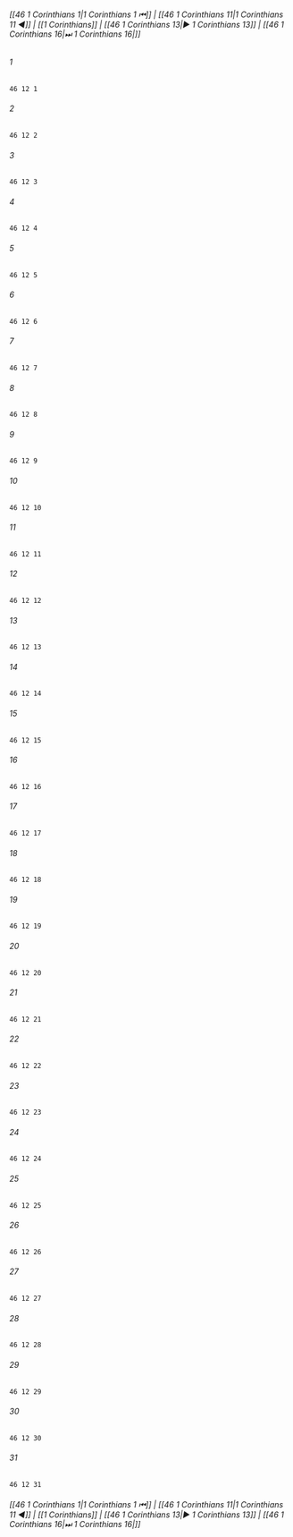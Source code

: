 
###### [[46 1 Corinthians 1|1 Corinthians 1 ⏮]] | [[46 1 Corinthians 11|1 Corinthians 11 ◀]] | [[1 Corinthians]] | [[46 1 Corinthians 13|▶ 1 Corinthians 13]] | [[46 1 Corinthians 16|⏭ 1 Corinthians 16|]]

###### 1
``` verse
46 12 1 
```
###### 2
``` verse
46 12 2 
```
###### 3
``` verse
46 12 3 
```
###### 4
``` verse
46 12 4 
```
###### 5
``` verse
46 12 5 
```
###### 6
``` verse
46 12 6 
```
###### 7
``` verse
46 12 7 
```
###### 8
``` verse
46 12 8 
```
###### 9
``` verse
46 12 9 
```
###### 10
``` verse
46 12 10 
```
###### 11
``` verse
46 12 11 
```
###### 12
``` verse
46 12 12 
```
###### 13
``` verse
46 12 13 
```
###### 14
``` verse
46 12 14 
```
###### 15
``` verse
46 12 15 
```
###### 16
``` verse
46 12 16 
```
###### 17
``` verse
46 12 17 
```
###### 18
``` verse
46 12 18 
```
###### 19
``` verse
46 12 19 
```
###### 20
``` verse
46 12 20 
```
###### 21
``` verse
46 12 21 
```
###### 22
``` verse
46 12 22 
```
###### 23
``` verse
46 12 23 
```
###### 24
``` verse
46 12 24 
```
###### 25
``` verse
46 12 25 
```
###### 26
``` verse
46 12 26 
```
###### 27
``` verse
46 12 27 
```
###### 28
``` verse
46 12 28 
```
###### 29
``` verse
46 12 29 
```
###### 30
``` verse
46 12 30 
```
###### 31
``` verse
46 12 31 
```

###### [[46 1 Corinthians 1|1 Corinthians 1 ⏮]] | [[46 1 Corinthians 11|1 Corinthians 11 ◀]] | [[1 Corinthians]] | [[46 1 Corinthians 13|▶ 1 Corinthians 13]] | [[46 1 Corinthians 16|⏭ 1 Corinthians 16|]]

